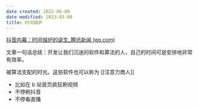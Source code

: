 ```yaml
---
date created: 2022-06-09
date modified: 2023-03-08
title: 时间熔炉
---
```


[抖音内幕：时间熔炉的诞生_腾讯新闻 (qq.com)](https://new.qq.com/omn/20201026/20201026A01KII00.html)

文章一句话总结：开发让我们沉迷的软件和算法的人，自己的时间可是安排地非常有效率。

被算法支配的时光。这些软件也可以称为 [[注意力商人]]

 - 比如在 b 站首页疯狂刷视频
 - 不停刷抖音
 - 不停看直播
